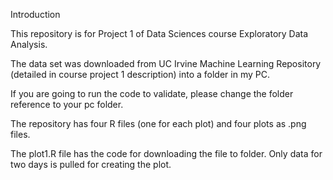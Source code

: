 Introduction

This repository is for Project 1 of Data Sciences course Exploratory Data Analysis.

The data set was downloaded from UC Irvine Machine Learning Repository (detailed in course project 1 description) into a folder in my PC.

If you are going to run the code to validate, please change the folder reference to your pc folder.

The repository has four R files (one for each plot) and four plots as .png files.

The plot1.R file has the code for downloading the file to folder.  Only data for two days is pulled for creating the plot.



 